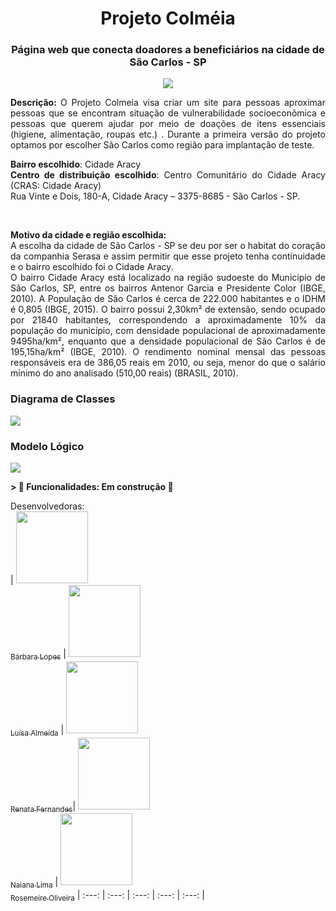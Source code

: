 <h1  align="center" style="font-color:powderblue" >Projeto Colméia </h1>
<h3 align="center">Página web que conecta doadores a beneficiários na cidade de São Carlos - SP </h3>
<p align="center">
<img src="http://img.shields.io/static/v1?label=STATUS&message=EM%20DESENVOLVIMENTO&color=GREEN&style=for-the-badge"/> </p>
<p align="justify"> <strong> Descrição: </strong> O Projeto Colmeia visa criar um site para pessoas aproximar pessoas que se encontram  situação de vulnerabilidade socioeconômica e pessoas que querem ajudar por meio de doações de itens essenciais (higiene, alimentação, roupas etc.) . Durante a primeira versão do projeto optamos por escolher São Carlos como região para implantação de teste. 
<p align="justify">
<strong>Bairro escolhido</strong>: Cidade Aracy <br/>
<strong>Centro de distribuição escolhido</strong>: Centro Comunitário do Cidade Aracy (CRAS: Cidade Aracy)<br/>
Rua Vinte e Dois, 180-A, Cidade Aracy – 3375-8685 - São Carlos - SP. </p><br/>
 <p align="justify"><strong>Motivo da cidade e região escolhida:</strong><br/>
A escolha da cidade de São Carlos - SP se deu por ser o habitat do coração da companhia Serasa e assim permitir que 
esse projeto tenha continuidade  e o bairro escolhido foi o Cidade Aracy.  
<br/>
O bairro Cidade Aracy está localizado na região sudoeste do Município de São Carlos, SP,
entre os bairros Antenor Garcia e Presidente Color (IBGE, 2010). 
A População de São Carlos é cerca de 222.000 habitantes e o IDHM é 0,805 (IBGE, 2015).
O bairro possui 2,30km² de extensão, sendo ocupado por 21840 habitantes, correspondendo
a aproximadamente 10% da população do município, com densidade populacional de
aproximadamente 9495ha/km², enquanto que a densidade populacional de São Carlos é de
195,15ha/km² (IBGE, 2010). O rendimento nominal mensal das pessoas responsáveis era de 386,05
reais em 2010, ou seja, menor do que o salário mínimo do ano analisado (510,00 reais) (BRASIL,
2010).</p>

<h3> Diagrama de Classes </h3> 
<img src="https://user-images.githubusercontent.com/12634138/174898742-865e0156-c502-4eb6-a3b8-df6c418c88a8.jpg" ><br>                                                                                            
<h3> Modelo Lógico </h3> 
<img src="https://user-images.githubusercontent.com/12634138/174898841-ac7f1cbb-d006-4d45-9e15-671c9fcc49e5.png" ><br>
                                                                                             



<strong>> :construction: Funcionalidades: Em construção :construction:</strong>

Desenvolvedoras:  
| [<img src="https://avatars.githubusercontent.com/u/12634138?v=4" width=115><br><sub>Bárbara Lopes</sub>](https://github.com/heybabis) |  [<img src="https://avatars.githubusercontent.com/u/103332148?v=4" width=115><br><sub>Luísa Almeida</sub>](https://github.com/luisaoalmeida) |  [<img src="https://avatars.githubusercontent.com/u/102121775?v=4" width=115><br><sub>Renata Fernandes</sub>](https://github.com/Renata-Fernandes)|  [<img src="https://avatars.githubusercontent.com/u/83724563?v=4" width=115><br><sub>Naiana Lima</sub>](https://github.com/NaianaCLima) |  [<img src="https://avatars.githubusercontent.com/u/101458452?v=4" width=115><br><sub>Rosemeire Oliveira</sub>](https://github.com/Meire-Rosa) 
| :---: | :---: | :---: | :---: | :---: |

